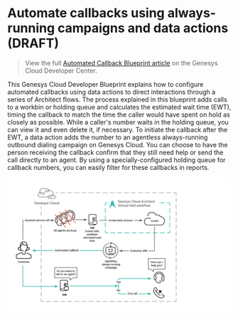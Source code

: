 #  Automate callbacks using always-running campaigns and data actions (DRAFT)

> View the full [Automated Callback Blueprint article](https://developer.mypurecloud.com/blueprints/automated-callback-blueprint/) on the Genesys Cloud Developer Center.

This Genesys Cloud Developer Blueprint explains how to configure automated callbacks using data actions to direct interactions through a series of Architect flows. The process explained in this blueprint adds calls to a workbin or holding queue and calculates the estimated wait time (EWT), timing the callback to match the time the caller would have spent on hold as closely as possible. While a caller's number waits in the holding queue, you can view it and even delete it, if necessary. To initiate the callback after the EWT, a data action adds the number to an agentless always-running outbound dialing campaign on Genesys Cloud. You can choose to have the person receiving the callback confirm that they still need help or send the call directly to an agent. By using a specially-configured holding queue for callback numbers, you can easily filter for these callbacks in reports.

![Automate callbacks using agentless, always-running Campaigns and Data Actions](blueprint/images/bpAutoCallbkOverview.png)
